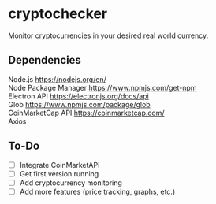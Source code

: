 # cryptochecker
Monitor cryptocurrencies in your desired real world currency.

## Dependencies
Node.js https://nodejs.org/en/ \
Node Package Manager https://www.npmjs.com/get-npm \
Electron API https://electronjs.org/docs/api \
Glob https://www.npmjs.com/package/glob \
CoinMarketCap API https://coinmarketcap.com/ \
Axios

## To-Do
- [ ] Integrate CoinMarketAPI
- [ ] Get first version running
- [ ] Add cryptocurrency monitoring
- [ ] Add more features (price tracking, graphs, etc.)
